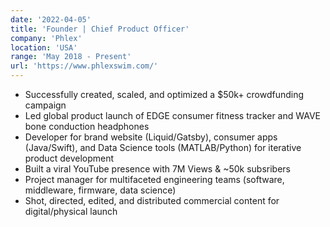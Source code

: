 ```yaml
---
date: '2022-04-05'
title: 'Founder | Chief Product Officer'
company: 'Phlex'
location: 'USA'
range: 'May 2018 - Present'
url: 'https://www.phlexswim.com/'
---
```


- Successfully created, scaled, and optimized a $50k+ crowdfunding campaign
- Led global product launch of EDGE consumer fitness tracker and WAVE bone conduction headphones
- Developer for brand website (Liquid/Gatsby), consumer apps (Java/Swift), and Data Science tools (MATLAB/Python) for iterative product development
- Built a viral YouTube presence with 7M Views & ~50k subsribers
- Project manager for multifaceted engineering teams (software, middleware, firmware, data science)
- Shot, directed, edited, and distributed commercial content for digital/physical launch
